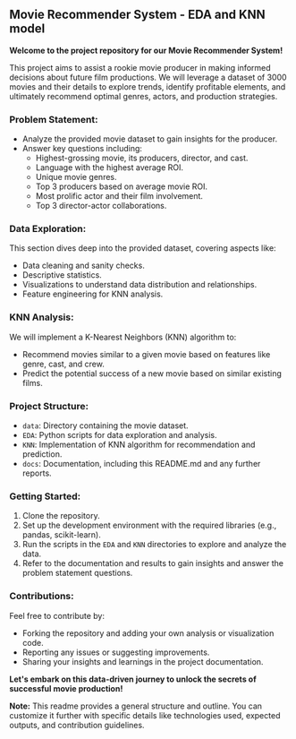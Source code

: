 ## Movie Recommender System - EDA and KNN model 

**Welcome to the project repository for our Movie Recommender System!**

This project aims to assist a rookie movie producer in making informed decisions about future film productions. We will leverage a dataset of 3000 movies and their details to explore trends, identify profitable elements, and ultimately recommend optimal genres, actors, and production strategies.

### Problem Statement:

* Analyze the provided movie dataset to gain insights for the producer.
* Answer key questions including:
    * Highest-grossing movie, its producers, director, and cast.
    * Language with the highest average ROI.
    * Unique movie genres.
    * Top 3 producers based on average movie ROI.
    * Most prolific actor and their film involvement.
    * Top 3 director-actor collaborations.

### Data Exploration:

This section dives deep into the provided dataset, covering aspects like:

* Data cleaning and sanity checks.
* Descriptive statistics.
* Visualizations to understand data distribution and relationships.
* Feature engineering for KNN analysis.

### KNN Analysis:

We will implement a K-Nearest Neighbors (KNN) algorithm to:

* Recommend movies similar to a given movie based on features like genre, cast, and crew.
* Predict the potential success of a new movie based on similar existing films.

### Project Structure:

* `data`: Directory containing the movie dataset.
* `EDA`: Python scripts for data exploration and analysis.
* `KNN`: Implementation of KNN algorithm for recommendation and prediction.
* `docs`: Documentation, including this README.md and any further reports.

### Getting Started:

1. Clone the repository.
2. Set up the development environment with the required libraries (e.g., pandas, scikit-learn).
3. Run the scripts in the `EDA` and `KNN` directories to explore and analyze the data.
4. Refer to the documentation and results to gain insights and answer the problem statement questions.

### Contributions:

Feel free to contribute by:

* Forking the repository and adding your own analysis or visualization code.
* Reporting any issues or suggesting improvements.
* Sharing your insights and learnings in the project documentation.

**Let's embark on this data-driven journey to unlock the secrets of successful movie production!**

**Note:** This readme provides a general structure and outline. You can customize it further with specific details like technologies used, expected outputs, and contribution guidelines.


